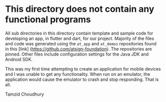 # This directory does not contain any functional programs

All sub directories in this directory contain template and sample code for developing an app, in flutter and dart, for our project.
Majority of the files and code was generated using the `at_app` and `at_demos` repositories found in this [link] (https://github.com/atsign-foundation). The repositories are pinned. Other files include configuration settings for the Java JDK and Android SDK.

This was my first time attempting to create an application for mobile devices and I was unable to get any functionality. When run on an emulator, the application would cause the emulator to crash and stop responding. That is all.

Tamzid Choudhury
